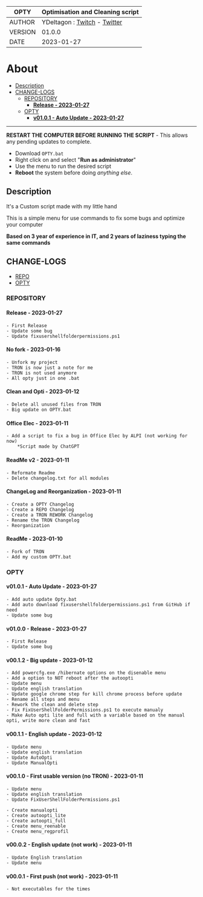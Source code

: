 | OPTY | Optimisation and Cleaning script |
| - | - |
| AUTHOR | YDeltagon : [Twitch](https://twitch.tv/YDeltagon) - [Twitter](https://twitter.com/YDeltagon)
| VERSION | 01.0.0
| DATE | 2023-01-27

# About <!-- omit in toc -->

- [Description](#description)
- [CHANGE-LOGS](#change-logs)
  - [REPOSITORY](#repository)
    - [**Release - 2023-01-27**](#release---2023-01-27)
  - [OPTY](#opty)
    - [**v01.0.1 - Auto Update - 2023-01-27**](#v0101---auto-update---2023-01-27)

---

**RESTART THE COMPUTER BEFORE RUNNING THE SCRIPT** - This allows any pending updates to complete.

- Download `OPTY.bat`
- Right click on and select "**Run as administrator**"
- Use the menu to run the desired script
- **Reboot** the system before doing *anything else*.

## Description

It's a Custom script made with my little hand

This is a simple menu for use commands to fix some bugs and optimize your computer

**Based on 3 year of experience in IT, and 2 years of laziness typing the same commands**

## CHANGE-LOGS

- [REPO](#repo)
- [OPTY](#opty)

### REPOSITORY

#### **Release - 2023-01-27**

    - First Release
    - Update some bug
    - Update fixusershellfolderpermissions.ps1

#### **No fork - 2023-01-16**<!-- omit in toc -->

    - Unfork my project
    - TRON is now just a note for me
    - TRON is not used anymore
    - All opty just in one .bat

#### **Clean and Opti - 2023-01-12**<!-- omit in toc -->

    - Delete all unused files from TRON
    - Big update on OPTY.bat

#### **Office Elec - 2023-01-11**<!-- omit in toc -->

    - Add a script to fix a bug in Office Elec by ALPI (not working for now)
        *Script made by ChatGPT

#### **ReadMe v2 - 2023-01-11**<!-- omit in toc -->

    - Reformate Readme
    - Delete changelog.txt for all modules

#### **ChangeLog and Reorganization - 2023-01-11**<!-- omit in toc -->

    - Create a OPTY Changelog
    - Create a REPO Changelog
    - Create a TRON REWORK Changelog
    - Rename the TRON Changelog
    - Reorganization

#### **ReadMe - 2023-01-10**<!-- omit in toc -->

    - Fork of TRON
    - Add my custom OPTY.bat

### OPTY

#### **v01.0.1 - Auto Update - 2023-01-27**

    - Add auto update Opty.bat
    - Add auto download fixusershellfolderpermissions.ps1 from GitHub if need
    - Update some bug

#### **v01.0.0 - Release - 2023-01-27**<!-- omit in toc -->

    - First Release
    - Update some bug

#### **v00.1.2 - Big update - 2023-01-12**<!-- omit in toc -->

    - Add powercfg.exe /hibernate options on the disenable menu
    - Add a option to NOT reboot after the autoopti
    - Update menu
    - Update english translation
    - Update google chrome step for kill chrome process before update
    - Rename all steps and menu
    - Rework the clean and delete step
    - Fix FixUserShellFolderPermissions.ps1 to execute manualy
    - Make Auto opti lite and full with a variable based on the manual opti, write more clean and fast

#### **v00.1.1 - English update - 2023-01-12**<!-- omit in toc -->

    - Update menu
    - Update english translation
    - Update AutoOpti
    - Update ManualOpti

#### **v00.1.0 - First usable version (no TRON) - 2023-01-11**<!-- omit in toc -->

    - Update menu
    - Update english translation
    - Update FixUserShellFolderPermissions.ps1

    - Create manualopti
    - Create autoopti_lite
    - Create autoopti_full
    - Create menu_reenable
    - Create menu_regprofil

#### **v00.0.2 - English update (not work) - 2023-01-11**<!-- omit in toc -->

    - Update English translation
    - Update menu

#### **v00.0.1 - First push (not work) - 2023-01-11**<!-- omit in toc -->

    - Not executables for the times